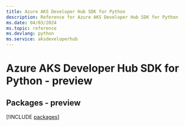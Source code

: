 ```yaml
---
title: Azure AKS Developer Hub SDK for Python
description: Reference for Azure AKS Developer Hub SDK for Python
ms.date: 04/03/2024
ms.topic: reference
ms.devlang: python
ms.service: aksdeveloperhub
---
```

# Azure AKS Developer Hub SDK for Python - preview
## Packages - preview
[!INCLUDE [packages](aks-developer-hub-index.md)]